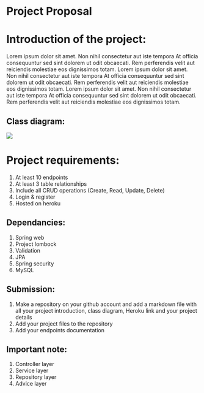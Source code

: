 # Project Proposal 

# Introduction of the project:

Lorem ipsum dolor sit amet. Non nihil consectetur aut iste tempora At officia consequuntur sed sint dolorem ut odit obcaecati. Rem perferendis velit aut reiciendis molestiae eos dignissimos totam. Lorem ipsum dolor sit amet. Non nihil consectetur aut iste tempora At officia consequuntur sed sint dolorem ut odit obcaecati. Rem perferendis velit aut reiciendis molestiae eos dignissimos totam. Lorem ipsum dolor sit amet. Non nihil consectetur aut iste tempora At officia consequuntur sed sint dolorem ut odit obcaecati. Rem perferendis velit aut reiciendis molestiae eos dignissimos totam.




## Class diagram:
![](https://paper-attachments.dropbox.com/s_523686E7A6600616A8D38B40B5D29771F7EB5362F3E8445E890505CBB076E51B_1654065069655_image.png)



# Project requirements:
1. At least 10 endpoints
2. At least 3 table relationships
3. Include all CRUD operations (Create, Read, Update, Delete)
4. Login & register
5. Hosted on heroku


## Dependancies:
1. Spring web
2. Project lombock
3. Validation
4. JPA
5. Spring security 
6. MySQL


## **Submission:**
1. Make a repository on your github account and add a markdown file with all your project introduction, class diagram, Heroku link and your project details
2. Add your project files to the repository
3. Add your endpoints documentation


## **Important note:**
1. Controller layer
2. Service layer
3. Repository layer
4. Advice layer 


